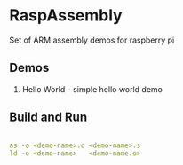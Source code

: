 # RaspAssembly
Set of ARM assembly demos for raspberry pi


## Demos

1. Hello World - simple hello world demo





## Build and Run
```yaml

as -o <demo-name>.o <demo-name>.s
ld -o <demo-name>   <demo-name.o>

```

